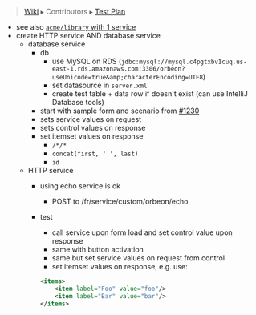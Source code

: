 > [Wiki](Home) ▸ Contributors ▸ [Test Plan](./Contributors-:-Test-Plan)

- see also [`acme/library` with 1 service](./Contributors-:-Test-Plan-:-Section-Templates)
- create HTTP service AND database service
    - database service
        - db
            - use MySQL on RDS (`jdbc:mysql://mysql.c4pgtxbv1cuq.us-east-1.rds.amazonaws.com:3306/orbeon?useUnicode=true&amp;characterEncoding=UTF8`)
            - set datasource in `server.xml`
            - create test table + data row if doesn't exist (can use IntelliJ Database tools)
        - start with sample form and scenario from [#1230][2]
        - sets service values on request
        - sets control values on response
        - set itemset values on response 
            - `/*/*`
            - `concat(first, ' ', last)`
            - `id`
    - HTTP service
        - using echo service is ok
            - POST to /fr/service/custom/orbeon/echo
        - test
            - call service upon form load and set control value upon response
            - same with button activation
            - same but set service values on request from control
            - set itemset values on response, e.g. use:

            ```xml
            <items>
                <item label="Foo" value="foo"/>
                <item label="Bar" value="bar"/>
            </items>
            ```

[2]: https://github.com/orbeon/orbeon-forms/issues/1230